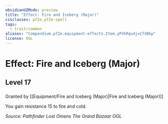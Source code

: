 ```yaml
---
obsidianUIMode: preview
title: "Effect: Fire and Iceberg (Major)"
cssclasses: pf2e,pf2e-spell
tags:
  - trait/common
aliases: "Compendium.pf2e.equipment-effects.Item.yP45Rqu4jvCfXBkp"
license: OGL
---
```

# Effect: Fire and Iceberg (Major)
## Level 17
### 






Granted by [[Equipment/Fire and Iceberg (Major)|Fire and Iceberg (Major)]]

You gain resistance 15 to fire and cold.

*Source: Pathfinder Lost Omens The Grand Bazaar*
*OGL*